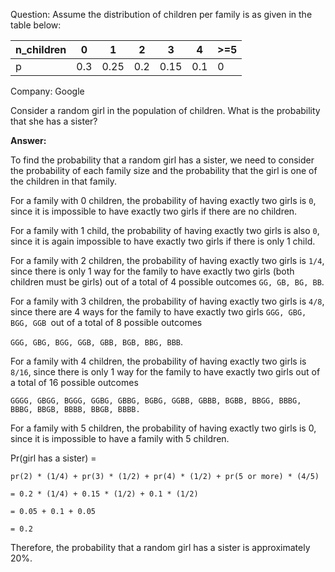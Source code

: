 Question: Assume the distribution of children per family is as given in the table below:

| n_children | 0     | 1      |  2     | 3      |	4    | \>=5 |
|------------|-------| -------| -------| -------| -------|------|
|p	       | 0.3 | 0.25 |0.2| 0.15 | 0.1 | 	0   |

Company: Google

Consider a random girl in the population of children. What is the probability that she has a sister?

**Answer:**

To find the probability that a random girl has a sister, we need to consider the probability of each family size and the probability that the girl is one of the children in that family.

For a family with 0 children, the probability of having exactly two girls is `0`, since it is impossible to have exactly two girls if there are no children.

For a family with 1 child, the probability of having exactly two girls is also `0`, since it is again impossible to have exactly two girls if there is only 1 child.

For a family with 2 children, the probability of having exactly two girls is `1/4`, 
since there is only 1 way for the family to have exactly two girls (both children must be girls) 
out of a total of 4 possible outcomes `GG, GB, BG, BB`.

For a family with 3 children, the probability of having exactly two girls is `4/8`, 
since there are 4 ways for the family to have exactly two girls 
`GGG, GBG, BGG, GGB `out of a total of 8 possible outcomes 

`GGG, GBG, BGG, GGB, GBB, BGB, BBG, BBB`.

For a family with 4 children, the probability of having exactly two girls is `8/16`, since 
there is only 1 way for the family to have exactly two girls out of a total of 16 possible outcomes 

``GGGG, GBGG, BGGG, GGBG, GBBG, BGBG, GGBB, GBBB, BGBB, BBGG, BBBG, BBBG, BBGB, BBBB, BBGB, BBBB.``

For a family with 5 children, the probability of having exactly two girls is 0, since it is impossible to have a family with 5 children.

Pr(girl has a sister) = 

``pr(2) * (1/4) + pr(3) * (1/2) + pr(4) * (1/2) + pr(5 or more) * (4/5)``

``= 0.2 * (1/4) + 0.15 * (1/2) + 0.1 * (1/2)``

`= 0.05 + 0.1 + 0.05`

`= 0.2`

Therefore, the probability that a random girl has a sister is approximately 20%.